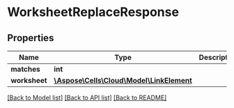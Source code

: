 # WorksheetReplaceResponse

## Properties
Name | Type | Description | Notes
------------ | ------------- | ------------- | -------------
**matches** | **int** |  | 
**worksheet** | [**\Aspose\Cells\Cloud\Model\LinkElement**](LinkElement.md) |  | [optional] 

[[Back to Model list]](../README.md#documentation-for-models) [[Back to API list]](../README.md#documentation-for-api-endpoints) [[Back to README]](../README.md)


